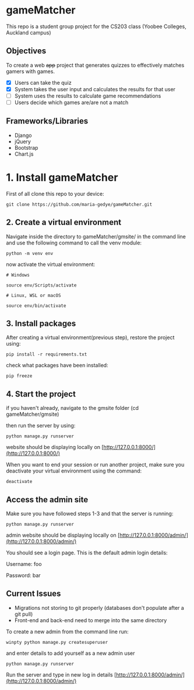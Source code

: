 # gameMatcher
This repo is a student group project for the CS203 class (Yoobee Colleges, Auckland campus)

## Objectives

To create a web ~~app~~ project that generates quizzes to effectively matches gamers with games. 

- [X] Users can take the quiz
- [X] System takes the user input and calculates the results for that user
- [ ] System uses the results to calculate game recommendations
- [ ] Users decide which games are/are not a match

## Frameworks/Libraries

- Django
- jQuery
- Bootstrap
- Chart.js


# 1. Install gameMatcher

First of all clone this repo to your device:

`git clone https://github.com/maria-gedye/gameMatcher.git`


## 2. Create a virtual environment

Navigate inside the directory to gameMatcher/gmsite/
in the command line and use the following command to call the venv module:

`python -m venv env`

now activate the virtual environment:

`# Windows`

`source env/Scripts/activate`

`# Linux, WSL or macOS`

`source env/bin/activate`


## 3. Install packages

After creating a virtual environment(previous step), restore the project using:

`pip install -r requirements.txt`

check what packages have been installed:

`pip freeze`


## 4. Start the project

if you haven't already, navigate to the gmsite folder (cd gameMatcher/gmsite)

then run the server by using: 

`python manage.py runserver`

website should be displaying locally on [http://127.0.0.1:8000/](http://127.0.0.1:8000/)

When you want to end your session or run another project, make sure you deactivate your virtual environment using the command:

`deactivate`



## Access the admin site

Make sure you have followed steps 1-3 and that the server is running:

`python manage.py runserver`

admin website should be displaying locally on [http://127.0.0.1:8000/admin/](http://127.0.0.1:8000/admin/)

You should see a login page. This is the default admin login details:

Username: foo

Password: bar

## Current Issues

- Migrations not storing to git properly (databases don't populate after a git pull)
- Front-end and back-end need to merge into the same directory

To create a new admin from the command line run:

`winpty python manage.py createsuperuser`

and enter details to add yourself as a new admin user

`python manage.py runserver`

Run the server and type in new log in details [http://127.0.0.1:8000/admin/](http://127.0.0.1:8000/admin/)